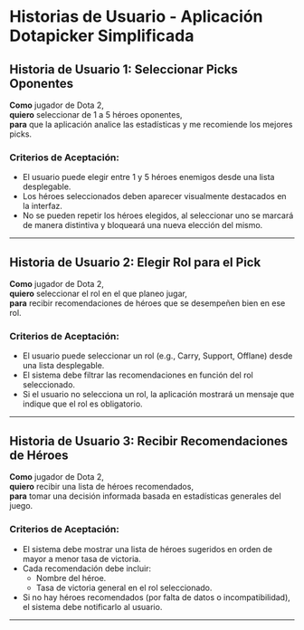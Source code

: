 # Historias de Usuario - Aplicación Dotapicker Simplificada

## Historia de Usuario 1: Seleccionar Picks Oponentes
**Como** jugador de Dota 2,  
**quiero** seleccionar de 1 a 5 héroes oponentes,  
**para** que la aplicación analice las estadísticas y me recomiende los mejores picks.

### Criterios de Aceptación:
- El usuario puede elegir entre 1 y 5 héroes enemigos desde una lista desplegable.
- Los héroes seleccionados deben aparecer visualmente destacados en la interfaz.
- No se pueden repetir los héroes elegidos, al seleccionar uno se marcará de manera distintiva y bloqueará una nueva elección del mismo.

---

## Historia de Usuario 2: Elegir Rol para el Pick
**Como** jugador de Dota 2,  
**quiero** seleccionar el rol en el que planeo jugar,  
**para** recibir recomendaciones de héroes que se desempeñen bien en ese rol.

### Criterios de Aceptación:
- El usuario puede seleccionar un rol (e.g., Carry, Support, Offlane) desde una lista desplegable.
- El sistema debe filtrar las recomendaciones en función del rol seleccionado.
- Si el usuario no selecciona un rol, la aplicación mostrará un mensaje que indique que el rol es obligatorio.

---

## Historia de Usuario 3: Recibir Recomendaciones de Héroes
**Como** jugador de Dota 2,  
**quiero** recibir una lista de héroes recomendados,  
**para** tomar una decisión informada basada en estadísticas generales del juego.

### Criterios de Aceptación:
- El sistema debe mostrar una lista de héroes sugeridos en orden de mayor a menor tasa de victoria.
- Cada recomendación debe incluir:
  - Nombre del héroe.
  - Tasa de victoria general en el rol seleccionado.
- Si no hay héroes recomendados (por falta de datos o incompatibilidad), el sistema debe notificarlo al usuario.

---
